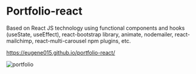 # Portfolio-react

Based on React JS technology using functional components and hooks (useState, useEffect), react-bootstrap library, animate, nodemailer, react-mailchimp, react-multi-carousel npm plugins, etc.

https://eugene015.github.io/portfolio-react/

![portfolio](https://user-images.githubusercontent.com/101366301/185765436-b71d2b37-ede7-4025-9eed-c088628f6ea1.gif)





